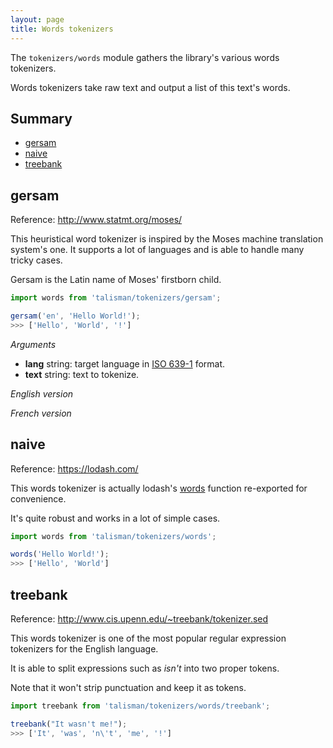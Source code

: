```yaml
---
layout: page
title: Words tokenizers
---
```


The `tokenizers/words` module gathers the library's various words tokenizers.

Words tokenizers take raw text and output a list of this text's words.

## Summary

* [gersam](#gersam)
* [naive](#naive)
* [treebank](#treebank)


<h2 id="gersam">gersam</h2>

<span class="marginnote">
  Reference: <a href="http://www.statmt.org/moses/">http://www.statmt.org/moses/</a>
</span>

This heuristical word tokenizer is inspired by the Moses machine translation system's one. It supports a lot of languages and is able to handle many tricky cases.

Gersam is the Latin name of Moses' firstborn child.

```js
import words from 'talisman/tokenizers/gersam';

gersam('en', 'Hello World!');
>>> ['Hello', 'World', '!']
```

*Arguments*

* **lang** <span class="type">string</span>: target language in [ISO 639-1](https://en.wikipedia.org/wiki/List_of_ISO_639-1_codes) format.
* **text** <span class="type">string</span>: text to tokenize.

*English version*

<div id="en-gersam-mount"></div>

*French version*

<div id="fr-gersam-mount"></div>

<h2 id="naive">naive</h2>

<span class="marginnote">
  Reference: <a href="https://lodash.com/">https://lodash.com/</a>
</span>

This words tokenizer is actually lodash's [words](https://lodash.com/docs#words) function re-exported for convenience.

It's quite robust and works in a lot of simple cases.

```js
import words from 'talisman/tokenizers/words';

words('Hello World!');
>>> ['Hello', 'World']
```

<div id="naive-mount"></div>

<h2 id="treebank">treebank</h2>

<span class="marginnote">
  Reference: <a href="http://www.cis.upenn.edu/~treebank/tokenizer.sed">http://www.cis.upenn.edu/~treebank/tokenizer.sed</a>
</span>

This words tokenizer is one of the most popular regular expression tokenizers for the English language.

It is able to split expressions such as *isn't* into two proper tokens.

Note that it won't strip punctuation and keep it as tokens.

```js
import treebank from 'talisman/tokenizers/words/treebank';

treebank("It wasn't me!");
>>> ['It', 'was', 'n\'t', 'me', '!']
```

<div id="treebank-mount"></div>

<script src="{{ site.baseurl }}/assets/dist/tokenizers-words.js"></script>
